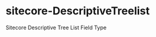 sitecore-DescriptiveTreelist
============================

Sitecore Descriptive Tree List Field Type